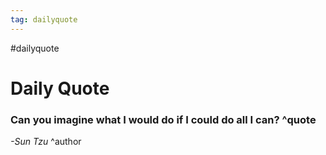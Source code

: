 ```yaml
---
tag: dailyquote
---
```


#dailyquote

# Daily Quote

### Can you imagine what I would do if I could do all I can? ^quote
*-Sun Tzu* ^author

